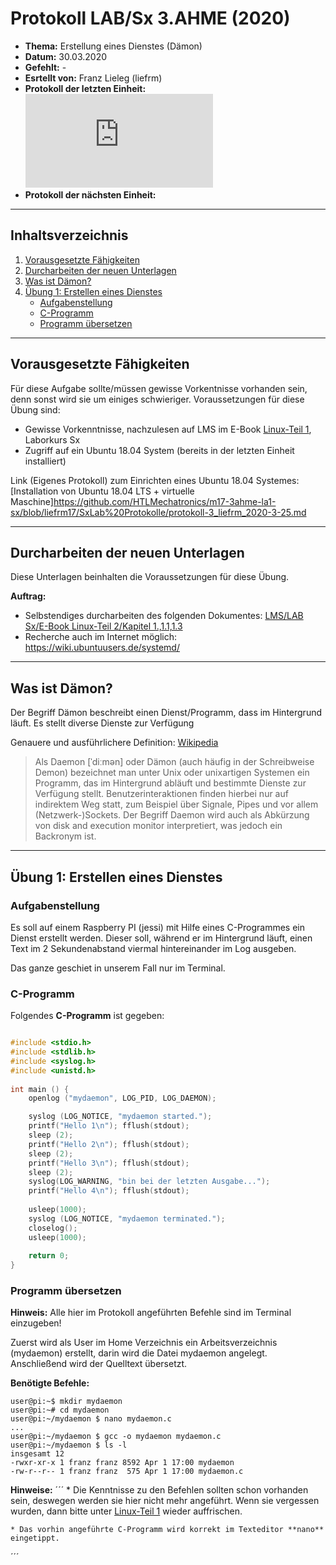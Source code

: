 # Protokoll LAB/Sx 3.AHME (2020)

* **Thema:** Erstellung eines Dienstes (Dämon) 
* **Datum:** 30.03.2020
* **Gefehlt:** -
* **Esrtellt von:** Franz Lieleg (liefrm)
* **Protokoll der letzten Einheit:**![3tes Protokol](https://github.com/HTLMechatronics/m17-3ahme-la1-sx/blob/liefrm17/SxLab%20Protokolle/protokoll-3_liefrm_2020-3-25.md)
* **Protokoll der nächsten Einheit:**

------------------------------------------------------------------------------------------------------------------------
## Inhaltsverzeichnis 

1) [Vorausgesetzte Fähigkeiten](#vorausgesetzte-fähigkeiten)
1) [Durcharbeiten der neuen Unterlagen](#durcharbeiten-der-neuen-unterlagen)
1) [Was ist Dämon?](#was-ist-dämon)
1) [Übung 1: Erstellen eines Dienstes](#übung-1-erstellen-eines-dienstes)
   * [Aufgabenstellung](#aufgabenstellung)
   * [C-Programm](#c-programm)
   * [Programm übersetzen](#programm-übersetzen)

------------------------------------------------------------------------------------------------------------------------------
## Vorausgesetzte Fähigkeiten

Für diese Aufgabe sollte/müssen gewisse Vorkentnisse vorhanden sein, denn sonst wird sie um einiges schwieriger.
Voraussetzungen für diese Übung sind: 
 * Gewisse Vorkenntnisse, nachzulesen auf LMS im E-Book [Linux-Teil 1](https://lms.at/dotlrn/classes/informatik/610437.3AHME_LA1SX.19_20/xolrn/7BF1B31508DF3.symlink?resource_id=0-385942208&m=view#154334970), Laborkurs Sx
 * Zugriff auf ein Ubuntu 18.04 System (bereits in der letzten Einheit installiert)
 
Link (Eigenes Protokoll) zum Einrichten eines Ubuntu 18.04 Systemes:[Installation von Ubuntu 18.04 LTS + virtuelle Maschine]https://github.com/HTLMechatronics/m17-3ahme-la1-sx/blob/liefrm17/SxLab%20Protokolle/protokoll-3_liefrm_2020-3-25.md

------------------------------------------------------------------------------------------------------------------------------------
## Durcharbeiten der neuen Unterlagen

Diese Unterlagen beinhalten die Voraussetzungen für diese Übung.

**Auftrag:** 
  * Selbstendiges durcharbeiten des folgenden Dokumentes: [LMS/LAB Sx/E-Book Linux-Teil 2/Kapitel 1.,1.1,1.3](https://lms.at/dotlrn/classes/informatik/610437.3AHME_LA1SX.19_20/xolrn/9F2714A93B69A.symlink?resource_id=0-420357452&m=view#155470713)
  * Recherche auch im Internet möglich: https://wiki.ubuntuusers.de/systemd/
  
---------------------------------------------------------------------------------------------------------------------------------------
## Was ist Dämon?

Der Begriff Dämon beschreibt einen Dienst/Programm, dass im Hintergrund läuft. Es stellt diverse Dienste zur Verfügung

Genauere und ausführlichere Definition: [Wikipedia](https://de.wikipedia.org/wiki/Daemon)

>Als Daemon [ˈdiːmən] oder Dämon (auch häufig in der Schreibweise Demon) bezeichnet man unter Unix oder unixartigen Systemen ein Programm, das im Hintergrund abläuft und bestimmte Dienste zur Verfügung stellt. Benutzerinteraktionen finden hierbei nur auf indirektem Weg statt, zum Beispiel über Signale, Pipes und vor allem (Netzwerk-)Sockets. Der Begriff Daemon wird auch als Abkürzung von disk and execution monitor interpretiert, was jedoch ein Backronym ist.

----------------------------------------------------------------------------------------------------------------------------------------
## Übung 1: Erstellen eines Dienstes

### Aufgabenstellung

Es soll auf einem Raspberry PI (jessi) mit Hilfe eines C-Programmes ein Dienst erstellt werden. Dieser soll, während er im Hintergrund läuft, einen Text im 2 Sekundenabstand viermal hintereinander im Log ausgeben. 

Das ganze geschiet in unserem Fall nur im Terminal.

### C-Programm

Folgendes **C-Programm** ist gegeben:

```C  

#include <stdio.h>    
#include <stdlib.h>   
#include <syslog.h>   
#include <unistd.h>   
    
int main () {   
    openlog ("mydaemon", LOG_PID, LOG_DAEMON);    

    syslog (LOG_NOTICE, "mydaemon started.");   
    printf("Hello 1\n"); fflush(stdout);    
    sleep (2);    
    printf("Hello 2\n"); fflush(stdout);    
    sleep (2);    
    printf("Hello 3\n"); fflush(stdout);    
    sleep (2);    
    syslog(LOG_WARNING, "bin bei der letzten Ausgabe...");    
    printf("Hello 4\n"); fflush(stdout);    
    
    usleep(1000);   
    syslog (LOG_NOTICE, "mydaemon terminated.");    
    closelog();   
    usleep(1000);   
    
    return 0;   
}   

```
### Programm übersetzen

**Hinweis:** Alle hier im Protokoll angeführten Befehle sind im Terminal einzugeben!

Zuerst wird als User im Home Verzeichnis ein Arbeitsverzeichnis (mydaemon) erstellt, darin wird die Datei mydaemon angelegt. Anschließend wird der Quelltext übersetzt.

**Benötigte Befehle:**

```
user@pi:~$ mkdir mydaemon
user@pi:~# cd mydaemon
user@pi:~/mydaemon $ nano mydaemon.c
...
user@pi:~/mydaemon $ gcc -o mydaemon mydaemon.c
user@pi:~/mydaemon $ ls -l
insgesamt 12
-rwxr-xr-x 1 franz franz 8592 Apr 1 17:00 mydaemon
-rw-r--r-- 1 franz franz  575 Apr 1 17:00 mydaemon.c
```

**Hinweise:** 
´´´
    * Die Kenntnisse zu den Befehlen sollten schon vorhanden sein, deswegen werden sie hier nicht mehr angeführt. Wenn sie vergessen    wurden, dann bitte unter [Linux-Teil 1](https://lms.at/dotlrn/classes/informatik/610437.3AHME_LA1SX.19_20/xolrn/7BF1B31508DF3.symlink?resource_id=0-385942208&m=view#154334970) wieder auffrischen.
    
    * Das vorhin angeführte C-Programm wird korrekt im Texteditor **nano** eingetippt.
´´´




